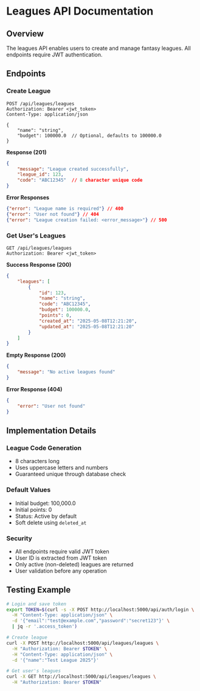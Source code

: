 # Leagues API Documentation

## Overview
The leagues API enables users to create and manage fantasy leagues. All endpoints require JWT authentication.

## Endpoints

### Create League
```http
POST /api/leagues/leagues
Authorization: Bearer <jwt_token>
Content-Type: application/json

{
    "name": "string",
    "budget": 100000.0  // Optional, defaults to 100000.0
}
```

**Response (201)**
```json
{
    "message": "League created successfully",
    "league_id": 123,
    "code": "ABC12345"  // 8 character unique code
}
```

**Error Responses**
```json
{"error": "League name is required"} // 400
{"error": "User not found"} // 404
{"error": "League creation failed: <error_message>"} // 500
```

### Get User's Leagues
```http
GET /api/leagues/leagues
Authorization: Bearer <jwt_token>
```

**Success Response (200)**
```json
{
    "leagues": [
        {
            "id": 123,
            "name": "string",
            "code": "ABC12345",
            "budget": 100000.0,
            "points": 0,
            "created_at": "2025-05-08T12:21:20",
            "updated_at": "2025-05-08T12:21:20"
        }
    ]
}
```

**Empty Response (200)**
```json
{
    "message": "No active leagues found"
}
```

**Error Response (404)**
```json
{
    "error": "User not found"
}
```

## Implementation Details

### League Code Generation
- 8 characters long
- Uses uppercase letters and numbers
- Guaranteed unique through database check

### Default Values
- Initial budget: 100,000.0
- Initial points: 0
- Status: Active by default
- Soft delete using `deleted_at`

### Security
- All endpoints require valid JWT token
- User ID is extracted from JWT token
- Only active (non-deleted) leagues are returned
- User validation before any operation

## Testing Example
```bash
# Login and save token
export TOKEN=$(curl -s -X POST http://localhost:5000/api/auth/login \
  -H "Content-Type: application/json" \
  -d '{"email":"test@example.com","password":"secret123"}' \
  | jq -r '.access_token')

# Create league
curl -X POST http://localhost:5000/api/leagues/leagues \
  -H "Authorization: Bearer $TOKEN" \
  -H "Content-Type: application/json" \
  -d '{"name":"Test League 2025"}'

# Get user's leagues
curl -X GET http://localhost:5000/api/leagues/leagues \
  -H "Authorization: Bearer $TOKEN"
```

